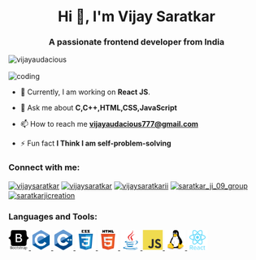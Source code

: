 <h1 align="center">Hi 👋, I'm Vijay Saratkar</h1>
<h3 align="center">A passionate frontend developer from India</h3>

<p align="left"> <img src="https://komarev.com/ghpvc/?username=vijayaudacious&label=Profile%20views&color=0e75b6&style=flat" alt="vijayaudacious" /> </p>
<img align="center" alt="coding" src="https://c.tenor.com/qJ5evVs-_uUAAAAC/coding.gif"/>

- 🌱 Currently, I am working on **React JS**.

- 💬 Ask me about **C,C++,HTML,CSS,JavaScript**

- 📫 How to reach me **vijayaudacious777@gmail.com**

- ⚡ Fun fact **I Think I am self-problem-solving**

<h3 align="left">Connect with me:</h3>
<p align="left">
<a href="https://twitter.com/vijaysaratkar" target="blank"><img align="center" src="https://raw.githubusercontent.com/rahuldkjain/github-profile-readme-generator/master/src/images/icons/Social/twitter.svg" alt="vijaysaratkar" height="30" width="40" /></a>
<a href="https://linkedin.com/in/vijaysaratkar" target="blank"><img align="center" src="https://raw.githubusercontent.com/rahuldkjain/github-profile-readme-generator/master/src/images/icons/Social/linked-in-alt.svg" alt="vijaysaratkar" height="30" width="40" /></a>
<a href="https://fb.com/vijaysaratkarii" target="blank"><img align="center" src="https://raw.githubusercontent.com/rahuldkjain/github-profile-readme-generator/master/src/images/icons/Social/facebook.svg" alt="vijaysaratkarii" height="30" width="40" /></a>
<a href="https://instagram.com/saratkar_ji_09_group" target="blank"><img align="center" src="https://raw.githubusercontent.com/rahuldkjain/github-profile-readme-generator/master/src/images/icons/Social/instagram.svg" alt="saratkar_ji_09_group" height="30" width="40" /></a>
<a href="https://www.youtube.com/c/saratkarjicreation" target="blank"><img align="center" src="https://raw.githubusercontent.com/rahuldkjain/github-profile-readme-generator/master/src/images/icons/Social/youtube.svg" alt="saratkarjicreation" height="30" width="40" /></a>
</p>

<h3 align="left">Languages and Tools:</h3>
<p align="left"> <a href="https://getbootstrap.com" target="_blank" rel="noreferrer"> <img src="https://raw.githubusercontent.com/devicons/devicon/master/icons/bootstrap/bootstrap-plain-wordmark.svg" alt="bootstrap" width="40" height="40"/> </a> <a href="https://www.cprogramming.com/" target="_blank" rel="noreferrer"> <img src="https://raw.githubusercontent.com/devicons/devicon/master/icons/c/c-original.svg" alt="c" width="40" height="40"/> </a> <a href="https://www.w3schools.com/cpp/" target="_blank" rel="noreferrer"> <img src="https://raw.githubusercontent.com/devicons/devicon/master/icons/cplusplus/cplusplus-original.svg" alt="cplusplus" width="40" height="40"/> </a> <a href="https://www.w3schools.com/css/" target="_blank" rel="noreferrer"> <img src="https://raw.githubusercontent.com/devicons/devicon/master/icons/css3/css3-original-wordmark.svg" alt="css3" width="40" height="40"/> </a> <a href="https://www.w3.org/html/" target="_blank" rel="noreferrer"> <img src="https://raw.githubusercontent.com/devicons/devicon/master/icons/html5/html5-original-wordmark.svg" alt="html5" width="40" height="40"/> </a> <a href="https://www.java.com" target="_blank" rel="noreferrer"> <img src="https://raw.githubusercontent.com/devicons/devicon/master/icons/java/java-original.svg" alt="java" width="40" height="40"/> </a> <a href="https://developer.mozilla.org/en-US/docs/Web/JavaScript" target="_blank" rel="noreferrer"> <img src="https://raw.githubusercontent.com/devicons/devicon/master/icons/javascript/javascript-original.svg" alt="javascript" width="40" height="40"/> </a> <a href="https://www.linux.org/" target="_blank" rel="noreferrer"> <img src="https://raw.githubusercontent.com/devicons/devicon/master/icons/linux/linux-original.svg" alt="linux" width="40" height="40"/> </a> <a href="https://reactjs.org/" target="_blank" rel="noreferrer"> <img src="https://raw.githubusercontent.com/devicons/devicon/master/icons/react/react-original-wordmark.svg" alt="react" width="40" height="40"/> </a> </p>
